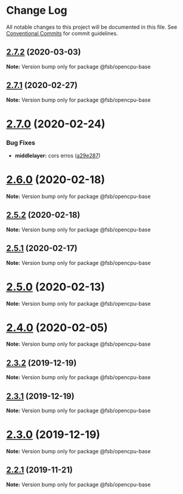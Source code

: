 # Change Log

All notable changes to this project will be documented in this file.
See [Conventional Commits](https://conventionalcommits.org) for commit guidelines.

## [2.7.2](https://github.com/technologiestiftung/flusshygiene-opencpu-base/compare/v2.7.1...v2.7.2) (2020-03-03)

**Note:** Version bump only for package @fsb/opencpu-base





## [2.7.1](https://github.com/technologiestiftung/flusshygiene-opencpu-base/compare/v2.7.0...v2.7.1) (2020-02-27)

**Note:** Version bump only for package @fsb/opencpu-base





# [2.7.0](https://github.com/technologiestiftung/flusshygiene-opencpu-base/compare/v2.6.0...v2.7.0) (2020-02-24)


### Bug Fixes

* **middlelayer:** cors erros ([a29e287](https://github.com/technologiestiftung/flusshygiene-opencpu-base/commit/a29e2875ec19c7f7c5957317ec582bc3df505055))





# [2.6.0](https://github.com/technologiestiftung/flusshygiene-opencpu-base/compare/v2.5.2...v2.6.0) (2020-02-18)

**Note:** Version bump only for package @fsb/opencpu-base





## [2.5.2](https://github.com/technologiestiftung/flusshygiene-opencpu-base/compare/v2.5.1...v2.5.2) (2020-02-18)

**Note:** Version bump only for package @fsb/opencpu-base





## [2.5.1](https://github.com/technologiestiftung/flusshygiene-opencpu-base/compare/v2.5.0...v2.5.1) (2020-02-17)

**Note:** Version bump only for package @fsb/opencpu-base





# [2.5.0](https://github.com/technologiestiftung/flusshygiene-opencpu-base/compare/v2.4.0...v2.5.0) (2020-02-13)

**Note:** Version bump only for package @fsb/opencpu-base





# [2.4.0](https://github.com/technologiestiftung/flusshygiene-opencpu-base/compare/v2.3.2...v2.4.0) (2020-02-05)

**Note:** Version bump only for package @fsb/opencpu-base





## [2.3.2](https://github.com/technologiestiftung/flusshygiene-opencpu-base/compare/v2.3.1...v2.3.2) (2019-12-19)

**Note:** Version bump only for package @fsb/opencpu-base





## [2.3.1](https://github.com/technologiestiftung/flusshygiene-opencpu-base/compare/v2.3.0...v2.3.1) (2019-12-19)

**Note:** Version bump only for package @fsb/opencpu-base





# [2.3.0](https://github.com/technologiestiftung/flusshygiene-opencpu-base/compare/v2.2.1...v2.3.0) (2019-12-19)

**Note:** Version bump only for package @fsb/opencpu-base





## [2.2.1](https://github.com/technologiestiftung/flusshygiene-opencpu-base/compare/v2.2.0...v2.2.1) (2019-11-21)

**Note:** Version bump only for package @fsb/opencpu-base
